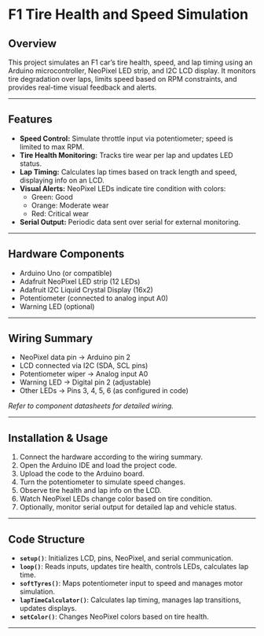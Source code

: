 
# F1 Tire Health and Speed Simulation

## Overview
This project simulates an F1 car’s tire health, speed, and lap timing using an Arduino microcontroller, NeoPixel LED strip, and I2C LCD display. It monitors tire degradation over laps, limits speed based on RPM constraints, and provides real-time visual feedback and alerts.

---

## Features
- **Speed Control:** Simulate throttle input via potentiometer; speed is limited to max RPM.
- **Tire Health Monitoring:** Tracks tire wear per lap and updates LED status.
- **Lap Timing:** Calculates lap times based on track length and speed, displaying info on an LCD.
- **Visual Alerts:** NeoPixel LEDs indicate tire condition with colors:
  - Green: Good  
  - Orange: Moderate wear  
  - Red: Critical wear  
- **Serial Output:** Periodic data sent over serial for external monitoring.

---

## Hardware Components
- Arduino Uno (or compatible)
- Adafruit NeoPixel LED strip (12 LEDs)
- Adafruit I2C Liquid Crystal Display (16x2)
- Potentiometer (connected to analog input A0)
- Warning LED (optional)

---

## Wiring Summary
- NeoPixel data pin → Arduino pin 2
- LCD connected via I2C (SDA, SCL pins)
- Potentiometer wiper → Analog input A0
- Warning LED → Digital pin 2 (adjustable)
- Other LEDs → Pins 3, 4, 5, 6 (as configured in code)

*Refer to component datasheets for detailed wiring.*

---

## Installation & Usage
1. Connect the hardware according to the wiring summary.
2. Open the Arduino IDE and load the project code.
3. Upload the code to the Arduino board.
4. Turn the potentiometer to simulate speed changes.
5. Observe tire health and lap info on the LCD.
6. Watch NeoPixel LEDs change color based on tire condition.
7. Optionally, monitor serial output for detailed lap and vehicle status.

---

## Code Structure
- **`setup()`**: Initializes LCD, pins, NeoPixel, and serial communication.
- **`loop()`**: Reads inputs, updates tire health, controls LEDs, calculates lap time.
- **`softTyres()`**: Maps potentiometer input to speed and manages motor simulation.
- **`lapTimeCalculator()`**: Calculates lap timing, manages lap transitions, updates displays.
- **`setColor()`**: Changes NeoPixel colors based on tire health.


---


